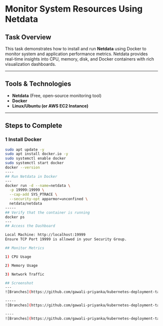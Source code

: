 # Monitor System Resources Using Netdata

## Task Overview
This task demonstrates how to install and run **Netdata** using Docker to monitor system and application performance metrics. Netdata provides real-time insights into CPU, memory, disk, and Docker containers with rich visualization dashboards.

---

## Tools & Technologies
- **Netdata** (Free, open-source monitoring tool)
- **Docker**
- **Linux/Ubuntu (or AWS EC2 Instance)**

---

## Steps to Complete

### 1️ Install Docker

```bash
sudo apt update -y
sudo apt install docker.io -y
sudo systemctl enable docker
sudo systemctl start docker
docker --version
----
## Run Netdata in Docker
---
docker run -d --name=netdata \
  -p 19999:19999 \
  --cap-add SYS_PTRACE \
  --security-opt apparmor=unconfined \
  netdata/netdata
-----
## Verify that the container is running
docker ps
---
## Access the Dashboard

Local Machine: http://localhost:19999
Ensure TCP Port 19999 is allowed in your Security Group.

## Monitor Metrics

1) CPU Usage

2) Memory Usage

3) Network Traffic

## Screenshot
---
![Branches](https://github.com/gawali-priyanka/kubernetes-deployment-task-/blob/main/screenshots/pods.png?raw=true)

-----
![Branches](https://github.com/gawali-priyanka/kubernetes-deployment-task-/blob/main/screenshots/pods.png?raw=true)

----
![Branches](https://github.com/gawali-priyanka/kubernetes-deployment-task-/blob/main/screenshots/pods.png?raw=true)

